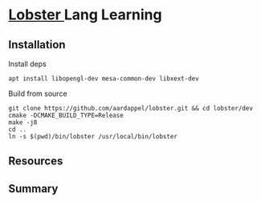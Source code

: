 # [ Lobster ](https://aardappel.github.io/lobster/README_FIRST.html) Lang Learning

## Installation

Install deps
```shell
apt install libopengl-dev mesa-common-dev libxext-dev
```
Build from source
```shell
git clone https://github.com/aardappel/lobster.git && cd lobster/dev
cmake -DCMAKE_BUILD_TYPE=Release
make -j8
cd ..
ln -s $(pwd)/bin/lobster /usr/local/bin/lobster
```

## Resources

## Summary
